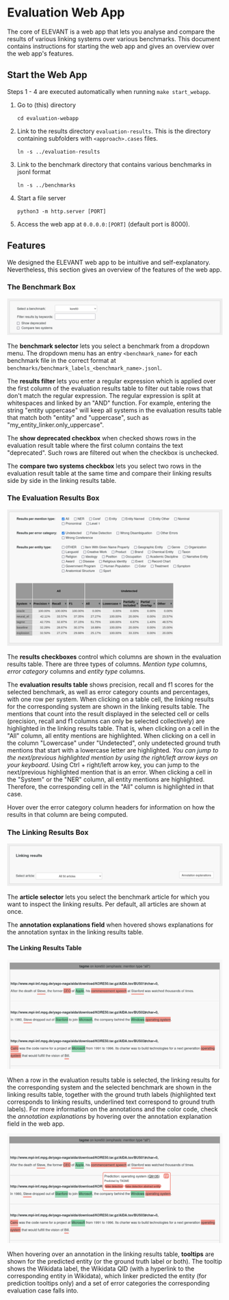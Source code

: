 # Evaluation Web App

The core of ELEVANT is a web app that lets you analyse and compare the results of various linking systems over various
 benchmarks. This document contains instructions for starting the web app and gives an overview over the web app's
 features.

## Start the Web App

Steps 1 - 4 are executed automatically when running `make start_webapp`. 
1. Go to (this) directory

       cd evaluation-webapp

2. Link to the results directory `evaluation-results`. This is the directory containing subfolders with
`<approach>.cases` files.

       ln -s ../evaluation-results

3. Link to the benchmark directory that contains various benchmarks in jsonl format

       ln -s ../benchmarks

4. Start a file server

       python3 -m http.server [PORT]

5. Access the web app at `0.0.0.0:[PORT]` (default port is 8000).


## Features
We designed the ELEVANT web app to be intuitive and self-explanatory. Nevertheless, this section gives an overview of
 the features of the web app.

### The Benchmark Box
![](img/box1_w_border.png)

The **benchmark selector** lets you select a benchmark from a dropdown menu. The dropdown menu has an entry
 `<benchmark_name>` for each benchmark file in the correct format at
 `benchmarks/benchmark_labels_<benchmark_name>.jsonl`.

The **results filter** lets you enter a regular expression which is applied over the first column of the evaluation
 results table to filter out table rows that don't match the regular expression. The regular expression is split at
 whitespaces and linked by an "AND" function. For example, entering the string "entity uppercase" will keep all systems
 in the evaluation results table that match both "entity" and "uppercase", such as "my_entity_linker.only_uppercase".

The **show deprecated checkbox** when checked shows rows in the evaluation result table where the first column contains
 the text "deprecated". Such rows are filtered out when the checkbox is unchecked.

The **compare two systems checkbox** lets you select two rows in the evaluation result table at the same time and
 compare their linking results side by side in the linking results table.


### The Evaluation Results Box
![](img/box2_w_border.png)

The **results checkboxes** control which columns are shown in the evaluation results table. There are three types of
 columns. *Mention type* columns, *error category* columns and *entity type* columns. 

The **evaluation results table** shows precision, recall and f1 scores for the selected benchmark, as well as error
 category counts and percentages, with one row per system. When clicking on a table cell, the linking results for the
 corresponding system are shown in the linking results table. The mentions that count into the result displayed in the
 selected cell or cells (precision, recall and f1 columns can only be selected collectively) are highlighted in the
 linking results table. That is, when clicking on a cell in the "All" column, all entity mentions are highlighted. When
 clicking on a cell in the column "Lowercase" under "Undetected", only undetected ground truth mentions that start with
 a lowercase letter are highlighted. *You can jump to the next/previous highlighted mention by using the right/left
 arrow keys on your keyboard*. Using Ctrl + right/left arrow key, you can jump to the next/previous highlighted mention
 that is an error. When clicking a cell in the "System" or the "NER" column, all entity mentions are highlighted.
 Therefore, the corresponding cell in the "All" column is highlighted in that case.

Hover over the error category column headers for information on how the results in that column are being computed.

### The Linking Results Box
![](img/box3_w_border.png)

The **article selector** lets you select the benchmark article for which you want to inspect the linking results. Per
 default, all articles are shown at once.

The **annotation explanations field** when hovered shows explanations for the annotation syntax in the linking
 results table.

#### The Linking Results Table

![](img/linking_results_table.png)

When a row in the evaluation results table is selected, the linking results for the corresponding system and the
 selected benchmark are shown in the linking results table, together with the ground truth labels (highlighted text
 corresponds to linking results, underlined text correspond to ground truth labels). For more information on the
 annotations and the color code, check the *annotation explanations* by hovering over the annotation explanation
 field in the web app.

![](img/linking_results_table_tooltip.png)

When hovering over an annotation in the linking results table, **tooltips** are shown for the predicted entity (or the
 ground truth label or both). The tooltip shows the Wikidata label, the Wikidata QID (with a hyperlink to the
 corresponding entity in Wikidata), which linker predicted the entity (for prediction tooltips only) and a set of error
 categories the corresponding evaluation case falls into.
